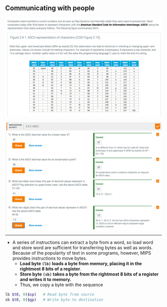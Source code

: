 ## Communicating with people

![](img/2020-09-20-22-52-36.png)

![](img/2020-09-20-23-02-05.png)

---

- A series of instructions can extract a byte from a word, so load word and store word are 
  sufficient for transferring bytes as well as words. Because of the popularity of text in some 
  programs, however, MIPS provides instructions to move bytes. 
  - **Load byte `(lb)` loads a byte from memory, placing it in the rightmost 8 bits of a register**.
  - **Store byte `(sb)` takes a byte from the rightmost 8 bits of a register and writes it to memory.** 
  - Thus, we copy a byte with the sequence

```ruby
lb $t0, 0($sp)   # Read byte from source
sb $t0, 0($gp)   # Write byte to destination
```


